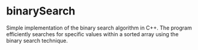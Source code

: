 # binarySearch
Simple implementation of the binary search algorithm in C++. The program efficiently searches for specific values within a sorted array using the binary search technique.
